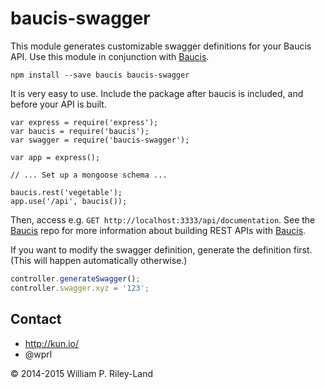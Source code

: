 baucis-swagger
==============

This module generates customizable swagger definitions for your Baucis API.  Use this module in conjunction with [Baucis](https://github.com/wprl/baucis).

    npm install --save baucis baucis-swagger

It is very easy to use.  Include the package after baucis is included, and before your API is built.

    var express = require('express');
    var baucis = require('baucis');
    var swagger = require('baucis-swagger');

    var app = express();

    // ... Set up a mongoose schema ...

    baucis.rest('vegetable');
    app.use('/api', baucis());

Then, access e.g. `GET http://localhost:3333/api/documentation`.  See the [Baucis](https://github.com/wprl/baucis) repo for more information about building REST APIs with [Baucis](https://github.com/wprl/baucis).

If you want to modify the swagger definition, generate the definition first.  (This will happen automatically otherwise.)

```javascript
controller.generateSwagger();
controller.swagger.xyz = '123';
```

Contact
-------

 * http://kun.io/
 * @wprl

&copy; 2014-2015 William P. Riley-Land
